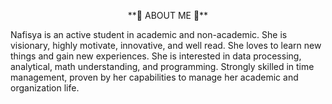 <p align="center">**👋 ABOUT ME 👋**

Nafisya is an active student in academic and non-academic. She is visionary, highly motivate, innovative, and well read. She loves to learn new things and gain new experiences.  She is interested in data processing, analytical, math understanding, and programming. Strongly skilled in time management, proven by her capabilities to manage her academic and organization life.
<!--
**nafisyaaa/nafisyaaa** is a ✨ _special_ ✨ repository because its `README.md` (this file) appears on your GitHub profile.

Here are some ideas to get you started:

- 🔭 I’m currently working on ...
- 🌱 I’m currently learning ...
- 👯 I’m looking to collaborate on ...
- 🤔 I’m looking for help with ...
- 💬 Ask me about ...
- 📫 How to reach me: ...
- 😄 Pronouns: ...
- ⚡ Fun fact: ...
-->
